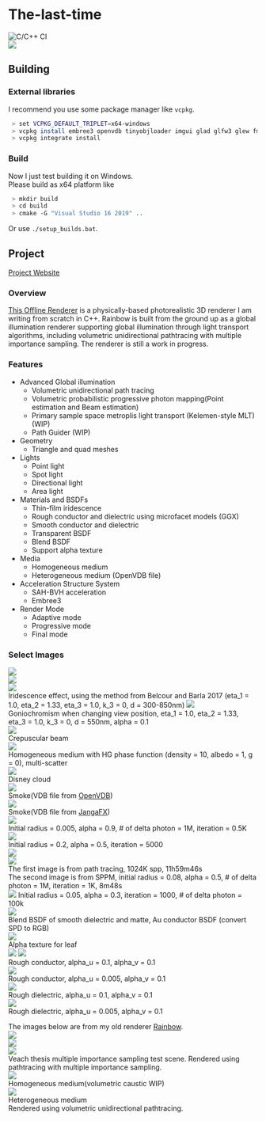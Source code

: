 # The-last-time
![C/C++ CI](https://github.com/slongle/The-last-time/workflows/C/C++%20CI/badge.svg?branch=master)  
![](images/cover.png)

## Building

### External libraries
I recommend you use some package manager like `vcpkg`.  
```bash
 > set VCPKG_DEFAULT_TRIPLET=x64-windows  
 > vcpkg install embree3 openvdb tinyobjloader imgui glad glfw3 glew fmt glog nlohmann-json stb   
 > vcpkg integrate install 
```
### Build
Now I just test building it on Windows.   
Please build as x64 platform like
```bash
 > mkdir build
 > cd build
 > cmake -G "Visual Studio 16 2019" ..
```
Or use `./setup_builds.bat`. 

## Project
[Project Website](https://slongle.github.io/projects/The-Last-Time)

### Overview
[This Offline Renderer](https://github.com/slongle/The-Last-time) is a physically-based photorealistic 3D renderer I am writing from scratch in C++. Rainbow is built from the ground up as a global illumination renderer supporting global illumination through light transport algorithms, including volumetric unidirectional pathtracing with multiple importance sampling. The renderer is still a work in progress.  

### Features
- Advanced Global illumination 
  - Volumetric unidirectional path tracing   
  - Volumetric probabilistic progressive photon mapping(Point estimation and Beam estimation)
  - Primary sample space metroplis light transport (Kelemen-style MLT)(WIP)
  - Path Guider (WIP)
- Geometry 
  - Triangle and quad meshes
- Lights 
  - Point light
  - Spot light
  - Directional light
  - Area light
- Materials and BSDFs
  - Thin-film iridescence
  - Rough conductor and dielectric using microfacet models (GGX)
  - Smooth conductor and dielectric
  - Transparent BSDF
  - Blend BSDF
  - Support alpha texture
- Media
  - Homogeneous medium
  - Heterogeneous medium (OpenVDB file)  
- Acceleration Structure System 
  - SAH-BVH acceleration
  - Embree3
- Render Mode 
  - Adaptive mode
  - Progressive mode
  - Final mode  

### Select Images
![](images/ir_eta2_1.33_eta3_1_k3_0_d_300-450.png)  
![](images/ir_eta2_1.33_eta3_1_k3_0_d_500-650.png)  
![](images/ir_eta2_1.33_eta3_1_k3_0_d_700-850.png)  
Iridescence effect, using the method from Belcour and Barla 2017 (eta_1 = 1.0, eta_2 = 1.33, eta_3 = 1.0, k_3 = 0, d = 300-850nm) 
![](images/ir4.gif)  
Goniochromism when changing view position, eta_1 = 1.0, eta_2 = 1.33, eta_3 = 1.0, k_3 = 0, d = 550nm, alpha = 0.1    
![](images/glory_4096spp.png)  
Crepuscular beam  
![](images/envbunny_spp=512_density=10_albedo=1.png)  
Homogeneous medium with HG phase function (density = 10, albedo = 1, g = 0), multi-scatter  
![](images/cloud_depth=100_1024spp_9h1m17s.png)  
Disney cloud  
![](images/smoke_1024spp_2h31m29s.png)  
Smoke(VDB file from [OpenVDB](https://www.openvdb.org/download/))   
![](images/fire_128spp.gif)  
Smoke(VDB file from [JangaFX](https://jangafx.com/software/embergen/download/free-vdb-animations/))   
![](images/vppm_0.5Kiteration_10.0M_0.005_0.9.png)  
Initial radius = 0.005, alpha = 0.9, # of delta photon = 1M, iteration = 0.5K     
![](images/scene_SPPM_5000.png)  
Initial radius = 0.2, alpha = 0.5, iteration = 5000  
![](images/torus_PT_1024000spp_11h59m46s720ms.png)  
![](images/torus_PM_0.08_0.5_1mX1k_8m48s.png)  
The first image is from path tracing, 1024K spp, 11h59m46s   
The second image is from SPPM, initial radius = 0.08, alpha = 0.5, # of delta photon = 1M, iteration = 1K, 8m48s   
![](images/scene_1024_1kiiteration_100kdelta.png)
Initial radius = 0.05, alpha = 0.3, iteration = 1000, # of delta photon = 100k  
![](images/globe_64spp.png)  
Blend BSDF of smooth dielectric and matte, Au conductor BSDF (convert SPD to RGB)  
![](images/scene_1024spp.png)  
Alpha texture for leaf  
![](images/pbrt-book_64spp.png) 
![](images/scene_RoughConductor_0.1_0.1_512spp.png)   
Rough conductor, alpha_u = 0.1, alpha_v = 0.1  
![](images/scene_RoughConductor_0.005_0.1_512spp.png)   
Rough conductor, alpha_u = 0.005, alpha_v = 0.1  
![](images/scene_RoughDielectric_0.1_0.1_512spp.png)   
Rough dielectric, alpha_u = 0.1, alpha_v = 0.1  
![](images/scene_RoughDielectric_0.005_0.1_512spp.png)   
Rough dielectric, alpha_u = 0.005, alpha_v = 0.1  

The images below are from my old renderer [Rainbow](https://github.com/slongle/Rainbow).  
![](images/cornell-box-heat.jpg)  
![](images/cornell-box-sphere-heat.png)  
![](images/veach-mis-heat.jpg)  
Veach thesis multiple importance sampling test scene. Rendered using pathtracing with multiple importance sampling.  
![](images/vol-caustic-final.png)  
Homogeneous medium(volumetric caustic WIP)  
![](images/hetvol.jpg)  
Heterogeneous medium  
Rendered using volumetric unidirectional pathtracing.  
